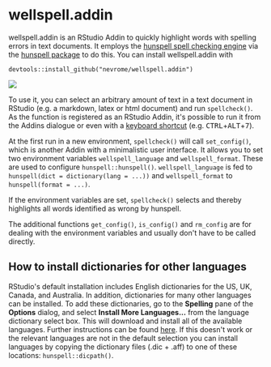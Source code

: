 # wellspell.addin

wellspell.addin is an RStudio Addin to quickly highlight words with spelling errors in text documents. It employs the [hunspell spell checking engine](http://hunspell.github.io) via the [hunspell package](https://github.com/ropensci/hunspell) to do this. You can install wellspell.addin with 

```
devtools::install_github("nevrome/wellspell.addin")
```

![](https://github.com/nevrome/wellspell.addin/raw/master/inst/gif/dracula.gif)

To use it, you can select an arbitrary amount of text in a text document in RStudio (e.g. a markdown, latex or html document) and run `spellcheck()`. As the function is registered as an RStudio Addin, it's possible to run it from the Addins dialogue or even with a [keyboard shortcut](https://rstudio.github.io/rstudioaddins/#keyboard-shorcuts) (e.g. <kbd>CTRL</kbd>+<kbd>ALT</kbd>+<kbd>7</kbd>). 

At the first run in a new environment, `spellcheck()` will call `set_config()`, which is another Addin with a minimalistic user interface. It allows you to set two environment variables `wellspell_language` and `wellspell_format`. These are used to configure `hunspell::hunspell()`. `wellspell_language` is fed to `hunspell(dict = dictionary(lang = ...))` and `wellspell_format` to `hunspell(format = ...)`. 

If the environment variables are set, `spellcheck()` selects and thereby highlights all words identified as wrong by hunspell.

The additional functions `get_config()`, `is_config()` and `rm_config` are for dealing with the environment variables and usually don't have to be called directly. 

## How to install dictionaries for other languages

RStudio's default installation includes English dictionaries for the US, UK, Canada, and Australia. In addition, dictionaries for many other languages can be installed. To add these dictionaries, go to the **Spelling** pane of the **Options** dialog, and select **Install More Languages...** from the language dictionary select box. This will download and install all of the available languages. Further instructions can be found [here](https://support.rstudio.com/hc/en-us/articles/200551916-Spelling-Dictionaries). If this doesn't work or the relevant languages are not in the default selection you can install languages by copying the dictionary files (.dic + .aff) to one of these locations: `hunspell::dicpath()`.
